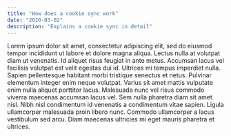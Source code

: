 ```yaml
---
title: "How does a cookie sync work"
date: "2020-03-02"
description: "Explains a cookie sync in detail"
---
```


Lorem ipsum dolor sit amet, consectetur adipiscing elit, sed do eiusmod tempor incididunt ut labore et dolore magna aliqua. Lectus nulla at volutpat diam ut venenatis. Id aliquet risus feugiat in ante metus. Accumsan lacus vel facilisis volutpat est velit egestas dui id. Ultrices mi tempus imperdiet nulla. Sapien pellentesque habitant morbi tristique senectus et netus. Pulvinar elementum integer enim neque volutpat. Varius sit amet mattis vulputate enim nulla aliquet porttitor lacus. Malesuada nunc vel risus commodo viverra maecenas accumsan lacus vel. Sem nulla pharetra diam sit amet nisl. Nibh nisl condimentum id venenatis a condimentum vitae sapien. Ligula ullamcorper malesuada proin libero nunc. Commodo ullamcorper a lacus vestibulum sed arcu. Diam maecenas ultricies mi eget mauris pharetra et ultrices.
